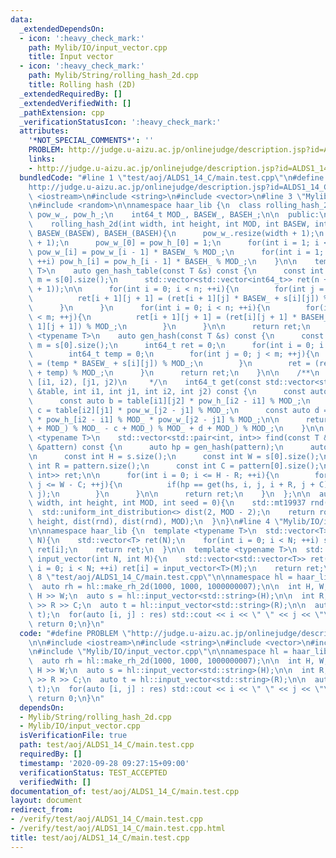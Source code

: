 ```yaml
---
data:
  _extendedDependsOn:
  - icon: ':heavy_check_mark:'
    path: Mylib/IO/input_vector.cpp
    title: Input vector
  - icon: ':heavy_check_mark:'
    path: Mylib/String/rolling_hash_2d.cpp
    title: Rolling hash (2D)
  _extendedRequiredBy: []
  _extendedVerifiedWith: []
  _pathExtension: cpp
  _verificationStatusIcon: ':heavy_check_mark:'
  attributes:
    '*NOT_SPECIAL_COMMENTS*': ''
    PROBLEM: http://judge.u-aizu.ac.jp/onlinejudge/description.jsp?id=ALDS1_14_C
    links:
    - http://judge.u-aizu.ac.jp/onlinejudge/description.jsp?id=ALDS1_14_C
  bundledCode: "#line 1 \"test/aoj/ALDS1_14_C/main.test.cpp\"\n#define PROBLEM \"\
    http://judge.u-aizu.ac.jp/onlinejudge/description.jsp?id=ALDS1_14_C\"\n\n#include\
    \ <iostream>\n#include <string>\n#include <vector>\n#line 3 \"Mylib/String/rolling_hash_2d.cpp\"\
    \n#include <random>\n\nnamespace haar_lib {\n  class rolling_hash_2d {\n    std::vector<int64_t>\
    \ pow_w_, pow_h_;\n    int64_t MOD_, BASEW_, BASEH_;\n\n  public:\n    rolling_hash_2d(){}\n\
    \    rolling_hash_2d(int width, int height, int MOD, int BASEW, int BASEH): MOD_(MOD),\
    \ BASEW_(BASEW), BASEH_(BASEH){\n      pow_w_.resize(width + 1);\n      pow_h_.resize(height\
    \ + 1);\n      pow_w_[0] = pow_h_[0] = 1;\n      for(int i = 1; i <= width; ++i)\
    \ pow_w_[i] = pow_w_[i - 1] * BASEW_ % MOD_;\n      for(int i = 1; i <= height;\
    \ ++i) pow_h_[i] = pow_h_[i - 1] * BASEH_ % MOD_;\n    }\n\n    template <typename\
    \ T>\n    auto gen_hash_table(const T &s) const {\n      const int n = s.size(),\
    \ m = s[0].size();\n      std::vector<std::vector<int64_t>> ret(n + 1, std::vector<int64_t>(m\
    \ + 1));\n\n      for(int i = 0; i < n; ++i){\n        for(int j = 0; j < m; ++j){\n\
    \          ret[i + 1][j + 1] = (ret[i + 1][j] * BASEW_ + s[i][j]) % MOD_;\n  \
    \      }\n      }\n      for(int i = 0; i < n; ++i){\n        for(int j = 0; j\
    \ < m; ++j){\n          ret[i + 1][j + 1] = (ret[i][j + 1] * BASEH_ + ret[i +\
    \ 1][j + 1]) % MOD_;\n        }\n      }\n\n      return ret;\n    }\n\n    template\
    \ <typename T>\n    auto gen_hash(const T &s) const {\n      const int n = s.size(),\
    \ m = s[0].size();\n      int64_t ret = 0;\n      for(int i = 0; i < n; ++i){\n\
    \        int64_t temp = 0;\n        for(int j = 0; j < m; ++j){\n          temp\
    \ = (temp * BASEW_ + s[i][j]) % MOD_;\n        }\n        ret = (ret * BASEH_\
    \ + temp) % MOD_;\n      }\n      return ret;\n    }\n\n    /**\n     * @attention\
    \ [i1, i2), [j1, j2)\n     */\n    int64_t get(const std::vector<std::vector<int64_t>>\
    \ &table, int i1, int j1, int i2, int j2) const {\n      const auto a = table[i2][j2];\n\
    \      const auto b = table[i1][j2] * pow_h_[i2 - i1] % MOD_;\n      const auto\
    \ c = table[i2][j1] * pow_w_[j2 - j1] % MOD_;\n      const auto d = table[i1][j1]\
    \ * pow_h_[i2 - i1] % MOD_ * pow_w_[j2 - j1] % MOD_;\n\n      return (((a - b\
    \ + MOD_) % MOD_ - c + MOD_) % MOD_ + d + MOD_) % MOD_;\n    }\n\n    template\
    \ <typename T>\n    std::vector<std::pair<int, int>> find(const T &s, const T\
    \ &pattern) const {\n      auto hp = gen_hash(pattern);\n      auto hs = gen_hash_table(s);\n\
    \n      const int H = s.size();\n      const int W = s[0].size();\n      const\
    \ int R = pattern.size();\n      const int C = pattern[0].size();\n\n      std::vector<std::pair<int,\
    \ int>> ret;\n\n      for(int i = 0; i <= H - R; ++i){\n        for(int j = 0;\
    \ j <= W - C; ++j){\n          if(hp == get(hs, i, j, i + R, j + C)) ret.emplace_back(i,\
    \ j);\n        }\n      }\n\n      return ret;\n    }\n  };\n\n  auto make_rh_2d(int\
    \ width, int height, int MOD, int seed = 0){\n    std::mt19937 rnd(seed);\n  \
    \  std::uniform_int_distribution<> dist(2, MOD - 2);\n    return rolling_hash_2d(width,\
    \ height, dist(rnd), dist(rnd), MOD);\n  }\n}\n#line 4 \"Mylib/IO/input_vector.cpp\"\
    \n\nnamespace haar_lib {\n  template <typename T>\n  std::vector<T> input_vector(int\
    \ N){\n    std::vector<T> ret(N);\n    for(int i = 0; i < N; ++i) std::cin >>\
    \ ret[i];\n    return ret;\n  }\n\n  template <typename T>\n  std::vector<std::vector<T>>\
    \ input_vector(int N, int M){\n    std::vector<std::vector<T>> ret(N);\n    for(int\
    \ i = 0; i < N; ++i) ret[i] = input_vector<T>(M);\n    return ret;\n  }\n}\n#line\
    \ 8 \"test/aoj/ALDS1_14_C/main.test.cpp\"\n\nnamespace hl = haar_lib;\n\nint main(){\n\
    \  auto rh = hl::make_rh_2d(1000, 1000, 1000000007);\n\n  int H, W; std::cin >>\
    \ H >> W;\n  auto s = hl::input_vector<std::string>(H);\n\n  int R, C; std::cin\
    \ >> R >> C;\n  auto t = hl::input_vector<std::string>(R);\n\n  auto res = rh.find(s,\
    \ t);\n  for(auto [i, j] : res) std::cout << i << \" \" << j << \"\\n\";\n\n \
    \ return 0;\n}\n"
  code: "#define PROBLEM \"http://judge.u-aizu.ac.jp/onlinejudge/description.jsp?id=ALDS1_14_C\"\
    \n\n#include <iostream>\n#include <string>\n#include <vector>\n#include \"Mylib/String/rolling_hash_2d.cpp\"\
    \n#include \"Mylib/IO/input_vector.cpp\"\n\nnamespace hl = haar_lib;\n\nint main(){\n\
    \  auto rh = hl::make_rh_2d(1000, 1000, 1000000007);\n\n  int H, W; std::cin >>\
    \ H >> W;\n  auto s = hl::input_vector<std::string>(H);\n\n  int R, C; std::cin\
    \ >> R >> C;\n  auto t = hl::input_vector<std::string>(R);\n\n  auto res = rh.find(s,\
    \ t);\n  for(auto [i, j] : res) std::cout << i << \" \" << j << \"\\n\";\n\n \
    \ return 0;\n}\n"
  dependsOn:
  - Mylib/String/rolling_hash_2d.cpp
  - Mylib/IO/input_vector.cpp
  isVerificationFile: true
  path: test/aoj/ALDS1_14_C/main.test.cpp
  requiredBy: []
  timestamp: '2020-09-28 09:27:15+09:00'
  verificationStatus: TEST_ACCEPTED
  verifiedWith: []
documentation_of: test/aoj/ALDS1_14_C/main.test.cpp
layout: document
redirect_from:
- /verify/test/aoj/ALDS1_14_C/main.test.cpp
- /verify/test/aoj/ALDS1_14_C/main.test.cpp.html
title: test/aoj/ALDS1_14_C/main.test.cpp
---
```


